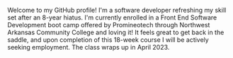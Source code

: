 Welcome to my GitHub profile! I'm a software developer refreshing my skill set after an 8-year hiatus. I'm currently enrolled in a Front End Software Development boot camp offered by Promineotech through Northwest Arkansas Community College and loving it! It feels great to get back in the saddle, and upon completion of this 18-week course I will be actively seeking employment. The class wraps up in April 2023.
